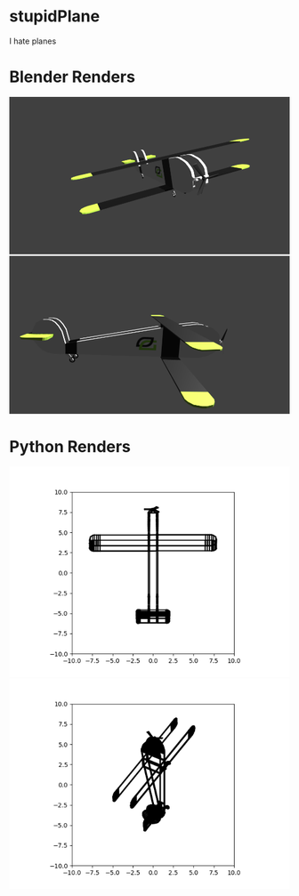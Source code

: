 # stupidPlane
I hate planes

# Blender Renders
![Blender Plane 1](https://github.com/jacup101/stupidPlane/blob/main/blender_plane_render_1.png)
![Blender Plane 2](https://github.com/jacup101/stupidPlane/blob/main/blender_plane_render_2.png)

# Python Renders
![Python Plane 1](https://github.com/jacup101/stupidPlane/blob/main/python_plane_render_1.png)
![Python Plane 2](https://github.com/jacup101/stupidPlane/blob/main/python_plane_render_2.png)
